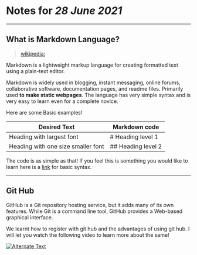 # Notes for _28 June 2021_

***

## What is Markdown Language?  

>[wikipedia:](https://en.wikipedia.org/wiki/Markdown) 

Markdown is a lightweight markup language for creating formatted text using a plain-text editor.  

Markdown is widely used in blogging, instant messaging, online forums, collaborative software, documentation pages, and readme files. Primarily used **to make static webpages**.
The language has very simple syntax and is very easy to learn even for a complete novice. 

Here are some Basic examples!

| Desired Text                      | Markdown code        |
| ----------------------------------|----------------------|
| Heading with largest font         | # Heading level 1    |
| Heading with one size smaller font| ## Heading level 2   |

The code is as simple as that! If you feel this is something you would like to learn here is a [link](https://www.markdownguide.org/basic-syntax/) for basic syntax. 


***

## Git Hub

GitHub is a Git repository hosting service, but it adds many of its own features. While Git is a command line tool, GitHub provides a Web-based graphical interface. 

We learnt how to register with git hub and the advantages of using git hub. I will let you watch the following video to learn more about the same!


[![Alternate Text]({gitpic.jpeg})]({https://youtu.be/2MsN8gpT6jYl} "Git Pages")

